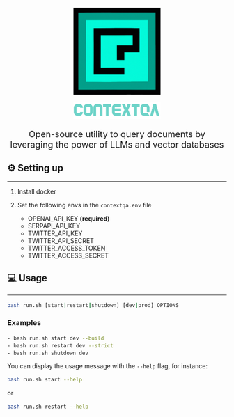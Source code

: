 <p  align="center">
   <img src="static/logo.png" width="200px" alt="SuperAGI logo" />
</p>
<p  align="center">
   <img src="static/title.png" width="200px" alt="SuperAGI logo" />
</p>

<p align="center" style="font-size: 20px">Open-source utility to query documents by leveraging the power of LLMs and vector databases</p>

## ⚙️ Setting up

---

1. Install docker
2. Set the following envs in the `contextqa.env` file

   - OPENAI_API_KEY  **(required)**
   - SERPAPI_API_KEY
   - TWITTER_API_KEY
   - TWITTER_API_SECRET
   - TWITTER_ACCESS_TOKEN
   - TWITTER_ACCESS_SECRET

## 💻 Usage

---

```bash
bash run.sh [start|restart|shutdown] [dev|prod] OPTIONS
```

### Examples
```bash
- bash run.sh start dev --build
- bash run.sh restart dev --strict
- bash run.sh shutdown dev
```
You can display the usage message with the `--help` flag, for instance:

```bash
bash run.sh start --help
```

or

```bash
bash run.sh restart --help
```
